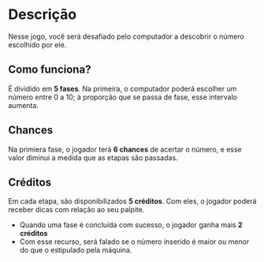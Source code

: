 # Descrição
Nesse jogo, você será desafiado pelo computador a descobrir o número escolhido por ele.

## Como funciona?

É dividido em **5 fases**. Na primeira, o computador poderá escolher um número entre 0 a 10; à proporção que se passa de fase, esse intervalo aumenta.

## Chances 
Na primiera fase, o jogador terá **6 chances** de acertar o número, e esse valor diminui a medida que as etapas são passadas.


## Créditos 
Em cada etapa, são disponibilizados **5 créditos**. Com eles, o jogador poderá receber dicas com relação ao seu palpite.

* Quando uma fase é concluída com sucesso, o jogador ganha mais **2 créditos**
* Com esse recurso, será falado se o número inserido é maior ou menor do que o estipulado pela máquina.



